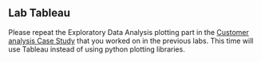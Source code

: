 ## Lab Tableau

Please repeat the Exploratory Data Analysis plotting part in the [Customer analysis Case Study](https://github.com/raafat-hantoush/IH_RH_DA_FT_OCT_2021/blob/main/Class_Materials/Case_Studies/Customer_Analysis_Case_Study/Activities.md) that you worked on in the previous labs. This time will use Tableau instead of using python plotting libraries.


